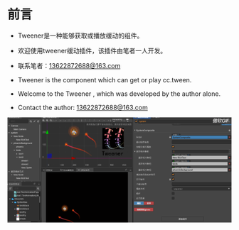 # 前言

- Tweener是一种能够获取或播放缓动的组件。

- 欢迎使用tweener缓动插件，该插件由笔者一人开发。

- 联系笔者：13622872688@163.com

- Tweener is the component which can get or play cc.tween.

- Welcome to the Tweener , which was developed by the author alone.

- Contact the author: 13622872688@163.com

  

 ![](https://raw.githubusercontent.com/chichinohaha/Tweener/gh-pages/docs/Sources/birdFlying.gif)

  

